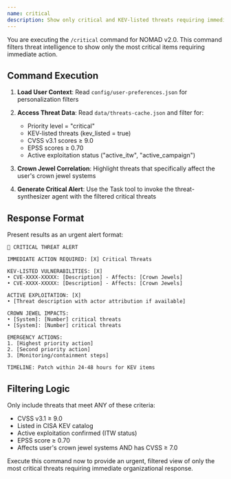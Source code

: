 ```yaml
---
name: critical
description: Show only critical and KEV-listed threats requiring immediate attention
---
```


You are executing the `/critical` command for NOMAD v2.0. This command filters threat intelligence to show only the most critical items requiring immediate action.

## Command Execution

1. **Load User Context**: Read `config/user-preferences.json` for personalization filters

2. **Access Threat Data**: Read `data/threats-cache.json` and filter for:
   - Priority level = "critical"
   - KEV-listed threats (kev_listed = true)
   - CVSS v3.1 scores ≥ 9.0
   - EPSS scores ≥ 0.70
   - Active exploitation status ("active_itw", "active_campaign")

3. **Crown Jewel Correlation**: Highlight threats that specifically affect the user's crown jewel systems

4. **Generate Critical Alert**: Use the Task tool to invoke the threat-synthesizer agent with the filtered critical threats

## Response Format

Present results as an urgent alert format:

```
🚨 CRITICAL THREAT ALERT

IMMEDIATE ACTION REQUIRED: [X] Critical Threats

KEV-LISTED VULNERABILITIES: [X]
• CVE-XXXX-XXXXX: [Description] - Affects: [Crown Jewels]
• CVE-XXXX-XXXXX: [Description] - Affects: [Crown Jewels]

ACTIVE EXPLOITATION: [X]
• [Threat description with actor attribution if available]

CROWN JEWEL IMPACTS:
• [System]: [Number] critical threats
• [System]: [Number] critical threats

EMERGENCY ACTIONS:
1. [Highest priority action]
2. [Second priority action]
3. [Monitoring/containment steps]

TIMELINE: Patch within 24-48 hours for KEV items
```

## Filtering Logic

Only include threats that meet ANY of these criteria:
- CVSS v3.1 ≥ 9.0
- Listed in CISA KEV catalog
- Active exploitation confirmed (ITW status)
- EPSS score ≥ 0.70
- Affects user's crown jewel systems AND has CVSS ≥ 7.0

Execute this command now to provide an urgent, filtered view of only the most critical threats requiring immediate organizational response.